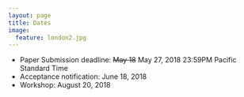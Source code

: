 ```yaml
---
layout: page
title: Dates 
image:
  feature: london2.jpg
---
```

* Paper Submission deadline: ~~May 18~~ May 27, 2018 23:59PM Pacific Standard Time
* Acceptance notification: June 18, 2018
* Workshop: August 20, 2018

